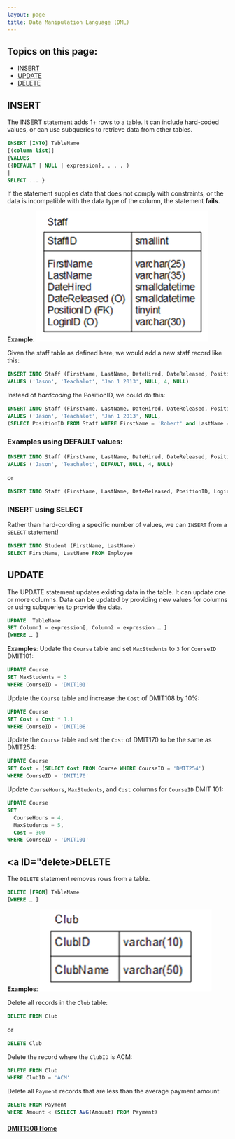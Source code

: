 ```yaml
---
layout: page
title: Data Manipulation Language (DML)
---
```


## Topics on this page:
* [INSERT](#insert)
* [UPDATE](#update)
* [DELETE](#delete)

## <a ID="insert">INSERT</a>
The INSERT statement adds 1+ rows to a table. It can include hard-coded values, or can use subqueries to retrieve data from other tables.

```sql
INSERT [INTO] TableName
[(column list)]
{VALUES
({DEFAULT | NULL | expression}, . . . )
|
SELECT ... }
```

If the statement supplies data that does not comply with constraints, or the data is incompatible with the data type of the column, the statement **fails**.

**Example**:
![staff-table.pnf](images/staff-table.png)

Given the staff table as defined here, we would add a new staff record like this:

```sql
INSERT INTO Staff (FirstName, LastName, DateHired, DateReleased, PositionID, LoginID)
VALUES ('Jason', 'Teachalot', 'Jan 1 2013', NULL, 4, NULL)
```

Instead of _hardcoding_ the PositionID, we could do this:

```sql
INSERT INTO Staff (FirstName, LastName, DateHired, DateReleased, PositionID, LoginID)
VALUES ('Jason', 'Teachalot', 'Jan 1 2013', NULL,
(SELECT PositionID FROM Staff WHERE FirstName = 'Robert' and LastName = 'Smith'), NULL)
```

### Examples using DEFAULT values:

```sql
INSERT INTO Staff (FirstName, LastName, DateHired, DateReleased, PositionID, LoginID)
VALUES ('Jason', 'Teachalot', DEFAULT, NULL, 4, NULL) 
```

or

```sql
INSERT INTO Staff (FirstName, LastName, DateReleased, PositionID, LoginID)VALUES ('Jason', 'Teachalot', NULL, 4, NULL)
```

### INSERT using SELECT
Rather than hard-cording a specific number of values, we can `INSERT` from a `SELECT` statement!

```sql
INSERT INTO Student (FirstName, LastName)
SELECT FirstName, LastName FROM Employee
```

## <a ID="update">UPDATE</a>
The UPDATE statement updates existing data in the table. It can update one or more columns. Data can be updated by providing new values for columns or using subqueries to provide the data.

```sql
UPDATE	TableName
SET Column1 = expression[, Column2 = expression … ]
[WHERE … ]
```

**Examples**:
Update the `Course` table and set `MaxStudents` to `3` for `CourseID` DMIT101:

```sql
UPDATE Course
SET MaxStudents = 3
WHERE CourseID = 'DMIT101'
```

Update the `Course` table and increase the `Cost` of DMIT108 by 10%:

```sql
UPDATE Course
SET Cost = Cost * 1.1
WHERE CourseID = 'DMIT108'
```

Update the `Course` table and set the `Cost` of DMIT170 to be the same as DMIT254:

```sql
UPDATE Course
SET Cost = (SELECT Cost FROM Course WHERE CourseID = 'DMIT254')
WHERE CourseID = 'DMIT170'
```

Update `CourseHours`, `MaxStudents`, and `Cost` columns for `CourseID` DMIT 101:

```sql
UPDATE Course
SET
  CourseHours = 4,
  MaxStudents = 5,
  Cost = 300
WHERE CourseID = 'DMIT101'
```

## <a ID="delete>DELETE</a>
The `DELETE` statement removes rows from a table.

```sql
DELETE [FROM] TableName
[WHERE … ]
```

**Examples**:
![club-table.png](images/club-table.png)

Delete all records in the `Club` table:

```sql
DELETE FROM Club
```

or

```sql
DELETE Club
```

Delete the record where the `ClubID` is ACM:

```sql
DELETE FROM Club
WHERE ClubID = 'ACM'
```

Delete all `Payment` records that are less than the average payment amount:

```sql
DELETE FROM Payment
WHERE Amount < (SELECT AVG(Amount) FROM Payment)
```

#### [DMIT1508 Home](../)